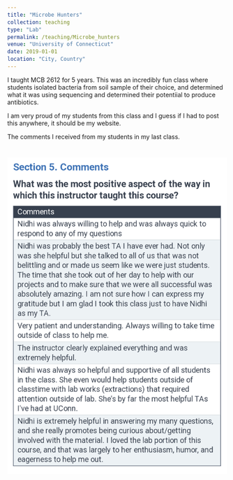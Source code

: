 ```yaml
---
title: "Microbe Hunters"
collection: teaching
type: "Lab"
permalink: /teaching/Microbe_hunters
venue: "University of Connecticut"
date: 2019-01-01
location: "City, Country"
---
```


I taught MCB 2612 for 5 years. This was an incredibly fun class where students isolated bacteria from soil sample of their choice, and determined what it was using sequencing and determined their potentiial to produce antibiotics. 

I am very proud of my students from this class and I guess if I had to post this anywhere, it should be my website.

The comments I received from my students in my last class. 

# ![alt text](https://github.com/nidhivijayan/nidhivijayan.github.io/blob/master/images/comments_mcb2612.png)
